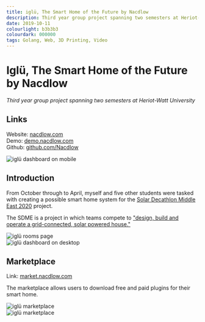 ```yaml
---
title: iglü, The Smart Home of the Future by Nacdlow
description: Third year group project spanning two semesters at Heriot-Watt University
date: 2019-10-11
colourlight: b3b3b3
colourdark: 000000
tags: Golang, Web, 3D Printing, Video
---
```


# Iglü, The Smart Home of the Future by Nacdlow
*Third year group project spanning two semesters at Heriot-Watt University*

## Links
Website: [nacdlow.com](https://nacdlow.com)  
Demo: [demo.nacdlow.com](https://demo.nacdlow.com)  
Github: [github.com/Nacdlow](https://github.com/Nacdlow)

![iglü dashboard on mobile](dashboard.png)

## Introduction
From October through to April, myself and five other students were tasked with creating a possible smart home system for the [Solar Decathlon Middle East 2020](https://www.solardecathlonme.com/) project.

The SDME is a project in which teams compete to ["design, build and operate a grid-connected, solar powered house."](https://www.hw.ac.uk/news/articles/2019/SolarDecathlon2020.htm)

![iglü rooms page](rooms.png)  
![iglü dashboard on desktop](desktopDashboard.png)

## Marketplace
Link: [market.nacdlow.com](https://market.nacdlow.com)

The marketplace allows users to download free and paid plugins for their smart home.

![iglü marketplace](market.png)  
![iglü marketplace](desktopMarket.png)
